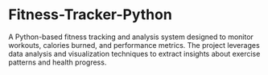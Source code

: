 # Fitness-Tracker-Python
A Python-based fitness tracking and analysis system designed to monitor workouts, calories burned, and performance metrics. The project leverages data analysis and visualization techniques to extract insights about exercise patterns and health progress.

